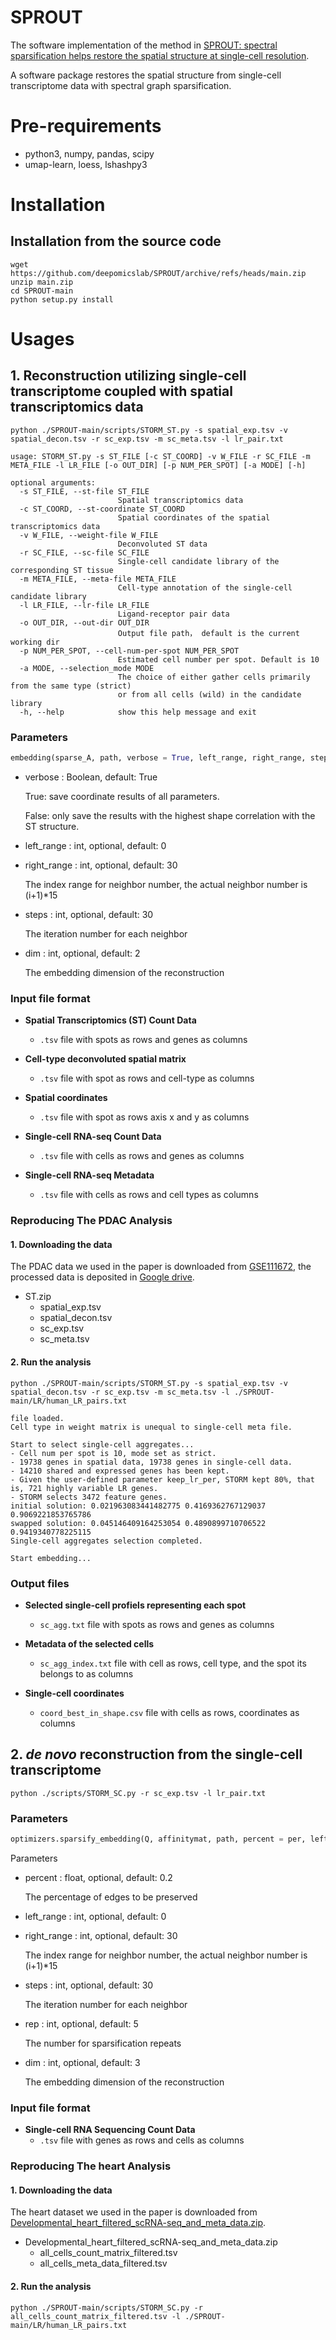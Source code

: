 # SPROUT
The software implementation of the method in 
[SPROUT: spectral sparsification helps restore the spatial structure at single-cell resolution](https://academic.oup.com/nargab/article/4/3/lqac069/6700709).

A software package restores the spatial structure from single-cell transcriptome data with spectral graph sparsification.

# Pre-requirements
* python3, numpy, pandas, scipy
* umap-learn, loess, lshashpy3
# Installation
## Installation from the source code
```shell
wget https://github.com/deepomicslab/SPROUT/archive/refs/heads/main.zip
unzip main.zip
cd SPROUT-main
python setup.py install
```
# Usages
## 1. Reconstruction utilizing single-cell transcriptome coupled with spatial transcriptomics data
```shell
python ./SPROUT-main/scripts/STORM_ST.py -s spatial_exp.tsv -v spatial_decon.tsv -r sc_exp.tsv -m sc_meta.tsv -l lr_pair.txt
```
```
usage: STORM_ST.py -s ST_FILE [-c ST_COORD] -v W_FILE -r SC_FILE -m META_FILE -l LR_FILE [-o OUT_DIR] [-p NUM_PER_SPOT] [-a MODE] [-h] 

optional arguments:
  -s ST_FILE, --st-file ST_FILE
                        Spatial transcriptomics data
  -c ST_COORD, --st-coordinate ST_COORD
                        Spatial coordinates of the spatial transcriptomics data
  -v W_FILE, --weight-file W_FILE
                        Deconvoluted ST data
  -r SC_FILE, --sc-file SC_FILE
                        Single-cell candidate library of the corresponding ST tissue
  -m META_FILE, --meta-file META_FILE
                        Cell-type annotation of the single-cell candidate library
  -l LR_FILE, --lr-file LR_FILE
                        Ligand-receptor pair data
  -o OUT_DIR, --out-dir OUT_DIR
                        Output file path， default is the current working dir
  -p NUM_PER_SPOT, --cell-num-per-spot NUM_PER_SPOT
                        Estimated cell number per spot. Default is 10
  -a MODE, --selection_mode MODE
                        The choice of either gather cells primarily from the same type (strict) 
                        or from all cells (wild) in the candidate library
  -h, --help            show this help message and exit                      
```
### Parameters
```python
embedding(sparse_A, path, verbose = True, left_range, right_range, steps, dim)
```
* verbose : Boolean, default: True

    True: save coordinate results of all parameters.
    
    False: only save the results with the highest shape correlation with the ST structure.
    
* left_range : int, optional, default: 0

* right_range : int, optional, default: 30

    The index range for neighbor number, the actual neighbor number is (i+1)*15
    
* steps : int, optional, default: 30

    The iteration number for each neighbor

* dim : int, optional, default: 2

    The embedding dimension of the reconstruction
    
### Input file format
* **Spatial Transcriptomics (ST) Count Data**
  * `.tsv` file with spots as rows and genes as columns

* **Cell-type deconvoluted spatial matrix**
  * `.tsv` file with spot as rows and cell-type as columns
 
* **Spatial coordinates**
  * `.tsv` file with spot as rows axis x and y as columns 

* **Single-cell RNA-seq Count Data**
  * `.tsv` file with cells as rows and genes as columns

* **Single-cell RNA-seq Metadata**
  * `.tsv` file with cells as rows and cell types as columns


### Reproducing The PDAC Analysis
#### 1. Downloading the data
The PDAC data we used in the paper is downloaded from [GSE111672](https://www.ncbi.nlm.nih.gov/geo/query/acc.cgi?acc=GSE111672), the processed data is deposited in [Google drive](https://drive.google.com/file/d/1r4hiv9z0HgmnXNRyYHk7FMg69hhFL579/view?usp=sharing).
- ST.zip
  - spatial_exp.tsv 
  - spatial_decon.tsv
  - sc_exp.tsv
  - sc_meta.tsv
#### 2. Run the analysis
```shell
python ./SPROUT-main/scripts/STORM_ST.py -s spatial_exp.tsv -v spatial_decon.tsv -r sc_exp.tsv -m sc_meta.tsv -l ./SPROUT-main/LR/human_LR_pairs.txt
```
```console
file loaded.
Cell type in weight matrix is unequal to single-cell meta file.

Start to select single-cell aggregates...
- Cell num per spot is 10, mode set as strict.
- 19738 genes in spatial data, 19738 genes in single-cell data.
- 14210 shared and expressed genes has been kept.
- Given the user-defined parameter keep_lr_per, STORM kept 80%, that is, 721 highly variable LR genes.
- STORM selects 3472 feature genes.
initial solution: 0.021963083441482775 0.4169362767129037 0.9069221853765786
swapped solution: 0.045146409164253054 0.4890899710706522 0.9419340778225115
Single-cell aggregates selection completed.

Start embedding...

```
### Output files
* **Selected single-cell profiels representing each spot**
  * `sc_agg.txt`  file with spots as rows and genes as columns

* **Metadata of the selected cells**
  * `sc_agg_index.txt`  file with cell as rows, cell type, and the spot its belongs to as columns 
 
* **Single-cell coordinates**
  * `coord_best_in_shape.csv` file with cells as rows, coordinates as columns 

## 2. *de novo* reconstruction from the single-cell transcriptome
```shell
python ./scripts/STORM_SC.py -r sc_exp.tsv -l lr_pair.txt
```
### Parameters 
```python
optimizers.sparsify_embedding(Q, affinitymat, path, percent = per, left_range = 0, right_range = 30, steps = 30, rep = 5, dim = 3)
```
Parameters
* percent : float, optional, default: 0.2
  
  The percentage of edges to be preserved
  
* left_range : int, optional, default: 0

* right_range : int, optional, default: 30

    The index range for neighbor number, the actual neighbor number is (i+1)*15
    
* steps : int, optional, default: 30

    The iteration number for each neighbor
    
* rep : int, optional, default: 5

    The number for sparsification repeats

* dim : int, optional, default: 3

    The embedding dimension of the reconstruction

### Input file format
* **Single-cell RNA Sequencing Count Data**
  * `.tsv` file with genes as rows and cells as columns

### Reproducing The heart Analysis
#### 1. Downloading the data
The heart dataset we used in the paper is downloaded from [Developmental_heart_filtered_scRNA-seq_and_meta_data.zip](https://data.mendeley.com/datasets/mbvhhf8m62/2/files/33fb42ae-7b40-4a70-b61d-676f44d68d4c).
- Developmental_heart_filtered_scRNA-seq_and_meta_data.zip
  - all_cells_count_matrix_filtered.tsv
  - all_cells_meta_data_filtered.tsv
#### 2. Run the analysis
```shell
python ./SPROUT-main/scripts/STORM_SC.py -r all_cells_count_matrix_filtered.tsv -l ./SPROUT-main/LR/human_LR_pairs.txt
```
